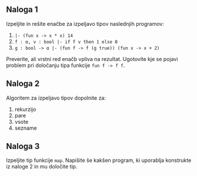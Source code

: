 ## Naloga 1

Izpeljite in rešite enačbe za izpeljavo tipov naslednjih programov:

1. `|- (fun x -> x * x) 14`
2. `f : α, v : bool |- if f v then 1 else 0`
3. `g : bool -> α |- (fun f -> f (g true)) (fun x -> x + 2)`

Preverite, ali vrstni red enačb vpliva na rezultat. Ugotovite kje se pojavi problem pri določanju tipa funkcije `fun f -> f f`.

## Naloga 2

Algoritem za izpeljavo tipov dopolnite za:

1. rekurzijo
2. pare
3. vsote
4. sezname

## Naloga 3

Izpeljite tip funkcije `map`. Napišite še kakšen program, ki uporablja konstrukte iz naloge 2 in mu določite tip.
